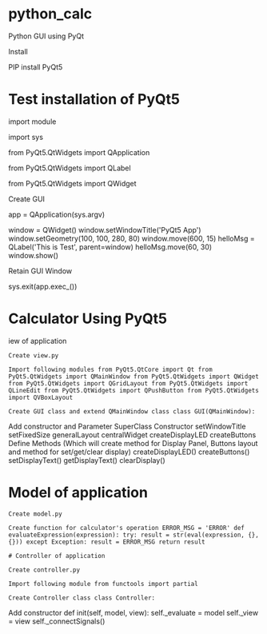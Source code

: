 # python_calc

Python GUI using PyQt

Install

PIP install PyQt5

# Test installation of PyQt5


import module

import sys

from PyQt5.QtWidgets import QApplication

from PyQt5.QtWidgets import QLabel

from PyQt5.QtWidgets import QWidget

Create GUI

app = QApplication(sys.argv)

window = QWidget() window.setWindowTitle('PyQt5 App') window.setGeometry(100, 100, 280, 80) window.move(600, 15) helloMsg = QLabel('This is Test', parent=window) helloMsg.move(60, 30) window.show()

Retain GUI Window

sys.exit(app.exec_())

# Calculator Using PyQt5

iew of application

    Create view.py

    Import following modules from PyQt5.QtCore import Qt from PyQt5.QtWidgets import QMainWindow from PyQt5.QtWidgets import QWidget from PyQt5.QtWidgets import QGridLayout from PyQt5.QtWidgets import QLineEdit from PyQt5.QtWidgets import QPushButton from PyQt5.QtWidgets import QVBoxLayout

    Create GUI class and extend QMainWindow class class GUI(QMainWindow):
Add constructor and Parameter SuperClass Constructor setWindowTitle setFixedSize generalLayout centralWidget createDisplayLED createButtons Define Methods (Which will create method for Display Panel, Buttons layout and method for set/get/clear display) createDisplayLED() createButtons() setDisplayText() getDisplayText() clearDisplay()

# Model of application

    Create model.py
    
    Create function for calculator's operation ERROR_MSG = 'ERROR' def evaluateExpression(expression): try: result = str(eval(expression, {}, {})) except Exception: result = ERROR_MSG return result
    
    # Controller of application

    Create controller.py

    Import following module from functools import partial

    Create Controller class class Controller:

Add constructor def init(self, model, view): self._evaluate = model self._view = view self._connectSignals()

